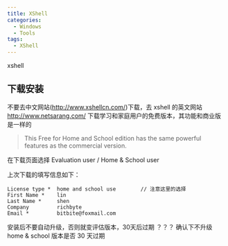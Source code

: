 ```yaml
---
title: XShell
categories:
  - Windows
  - Tools
tags:
  - XShell
---
```


xshell

<!--more-->

## 下载安装

不要去中文网站(http://www.xshellcn.com/)下载，去 xshell 的英文网站 http://www.netsarang.com/ 下载学习和家庭用户的免费版本，其功能和商业版是一样的

> This Free for Home and School edition has the same powerful features as the commercial version.

在下载页面选择 Evaluation user / Home & School user

上次下载的填写信息如下：

    License type *  home and school use        // 注意这里的选择
    First Name *    lin
    Last Name *     shen
    Company         richbyte
    Email *         bitbite@foxmail.com

安装后不要自动升级，否则就变评估版本，30天后过期
？？？ 确认下不升级 home & school 版本是否 30 天过期

## 

